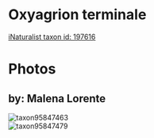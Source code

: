 
Oxyagrion terminale
===================
  
[iNaturalist taxon id: 197616](https://www.inaturalist.org/taxa/197616)
# Photos

## by: Malena Lorente
  
![taxon95847463](https://inaturalist-open-data.s3.amazonaws.com/photos/102751816/medium.jpeg)  
![taxon95847479](https://inaturalist-open-data.s3.amazonaws.com/photos/102751831/medium.jpeg)